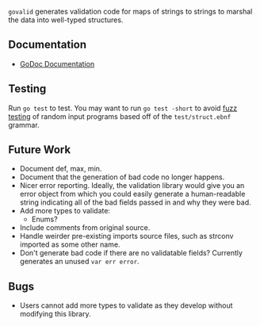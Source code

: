 `govalid` generates validation code for maps of strings to strings to
marshal the data into well-typed structures.

Documentation
-------------
 - [GoDoc Documentation](https://godoc.org/chrispennello.com/go/govalid)

Testing
-------
Run `go test` to test.  You may want to run `go test -short` to avoid
[fuzz testing][1] of random input programs based off of the
`test/struct.ebnf` grammar.

Future Work
-----------
 - Document def, max, min.
 - Document that the generation of bad code no longer happens.
 - Nicer error reporting.  Ideally, the validation library would give
   you an error object from which you could easily generate a
   human-readable string indicating all of the bad fields passed in and
   why they were bad.
 - Add more types to validate:
    - Enums?
 - Include comments from original source.
 - Handle weirder pre-existing imports source files, such as strconv
   imported as some other name.
 - Don't generate bad code if there are no validatable fields?
   Currently generates an unused `var err error`.

Bugs
----
 - Users cannot add more types to validate as they develop without
   modifying this library.

[1]: https://en.wikipedia.org/wiki/Fuzz_testing
